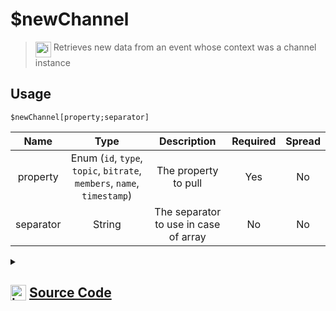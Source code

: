# $newChannel
> <img align="top" src="https://upload.wikimedia.org/wikipedia/commons/thumb/e/e4/Infobox_info_icon.svg/160px-Infobox_info_icon.svg.png?20150409153300" alt="image" width="25" height="auto"> Retrieves new data from an event whose context was a channel instance
## Usage
```
$newChannel[property;separator]
```
| Name | Type | Description | Required | Spread
| :---: | :---: | :---: | :---: | :---: |
property | Enum (`id`, `type`, `topic`, `bitrate`, `members`, `name`, `timestamp`) | The property to pull | Yes | No
separator | String | The separator to use in case of array | No | No
<details>
<summary>
    
## <img align="top" src="https://cdn4.iconfinder.com/data/icons/iconsimple-logotypes/512/github-512.png" alt="image" width="25" height="auto">  [Source Code](https://github.com/tryforge/ForgeScript-V2/blob/main/src/native/newChannel.ts)
    
</summary>
    
```ts
import { ChannelProperties, ChannelProperty } from "../properties/channel"
import { GuildProperties, GuildProperty } from "../properties/guild"
import { RoleProperties, RoleProperty } from "../properties/role"
import { ArgType, NativeFunction, Return } from "../structures"

export default new NativeFunction({
    name: "$newChannel",
    version: "1.0.0",
    description: "Retrieves new data from an event whose context was a channel instance",
    brackets: true,
    unwrap: true,
    args: [
        {
            name: "property",
            description: "The property to pull",
            rest: false,
            type: ArgType.Enum,
            enum: ChannelProperty,
            required: true
        },
        {
            name: "separator",
            description: "The separator to use in case of array",
            rest: false,
            type: ArgType.String
        }
    ],
    execute(ctx, [ prop, sep ]) {
        return Return.success(
            ChannelProperties[prop](ctx.states?.channel?.new, sep)
        )
    },
})
```
    
</details>